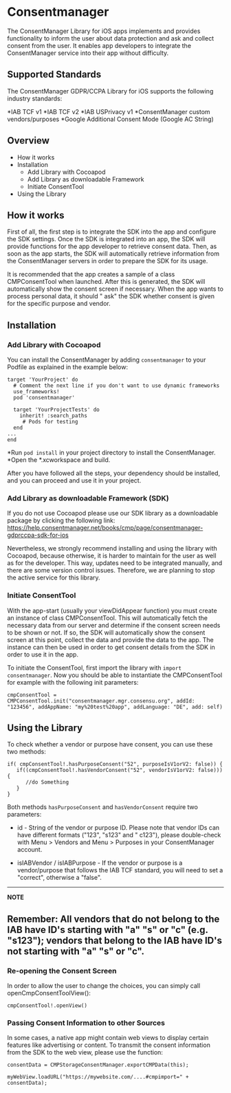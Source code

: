 # Consentmanager #

The ConsentManager Library for iOS apps implements and provides functionality to inform the user about data protection
and ask and collect consent from the user. It enables app developers to integrate the ConsentManager service into their
app without difficulty.

## Supported Standards ##

The ConsentManager GDPR/CCPA Library for iOS supports the following industry standards:

*IAB TCF v1
*IAB TCF v2
*IAB USPrivacy v1
*ConsentManager custom vendors/purposes
*Google Additional Consent Mode (Google AC String)

## Overview ##

* How it works
* Installation
    - Add Library with Cocoapod
    - Add Library as downloadable Framework
    - Initiate ConsentTool
* Using the Library

## How it works ##

First of all, the first step is to integrate the SDK into the app and configure the SDK settings. Once the SDK is
integrated into an app, the SDK will provide functions for the app developer to retrieve consent data. Then, as soon as
the app starts, the SDK will automatically retrieve information from the ConsentManager servers in order to prepare the
SDK for its usage.

It is recommended that the app creates a sample of a class CMPConsentTool when launched. After this is generated, the
SDK will automatically show the consent screen if necessary. When the app wants to process personal data, it should "
ask" the SDK whether consent is given for the specific purpose and vendor.

## Installation ##

### Add Library with Cocoapod ###

You can install the ConsentManager by adding `consentmanager` to your Podfile as explained in the example below:

```
target 'YourProject' do
  # Comment the next line if you don't want to use dynamic frameworks
  use_frameworks!
  pod 'consentmanager'

  target 'YourProjectTests' do
    inherit! :search_paths
     # Pods for testing
  end
...
end
```

*Run `pod install` in your project directory to install the ConsentManager.
*Open the *.xcworkspace and build.

After you have followed all the steps, your dependency should be installed, and you can proceed and use it in your
project.

### Add Library as downloadable Framework (SDK) ###

If you do not use Cocoapod please use our SDK library as a downloadable package by clicking the following
link: https://help.consentmanager.net/books/cmp/page/consentmanager-gdprccpa-sdk-for-ios

Nevertheless, we strongly recommend installing and using the library with Cocoapod, because otherwise, it is harder to
maintain for the user as well as for the developer. This way, updates need to be integrated manually, and there are some
version control issues. Therefore, we are planning to stop the active service for this library.

### Initiate ConsentTool ###

With the app-start (usually your viewDidAppear function) you must create an instance of class CMPConsentTool. This will
automatically fetch the necessary data from our server and determine if the consent screen needs to be shown or not. If
so, the SDK will automatically show the consent screen at this point, collect the data and provide the data to the app.
The instance can then be used in order to get consent details from the SDK in order to use it in the app.

To initiate the ConsentTool, first import the library with ```import consentmanager```. Now you should be able to
instantiate the CMPConsentTool for example with the following init parameters:

```cmpConsentTool = CMPConsentTool.init("consentmanager.mgr.consensu.org", addId: "123456", addAppName: "my%20test%20app", addLanguage: "DE", add: self)```

## Using the Library ##

To check whether a vendor or purpose have consent, you can use these two methods:

```
if( cmpConsentTool!.hasPurposeConsent("52", purposeIsV1orV2: false)) {
   if((cmpConsentTool!.hasVendorConsent("52", vendorIsV1orV2: false))) {
      //do Something
   }
}
```

Both methods `hasPurposeConsent` and `hasVendorConsent` require two parameters:

* id - String of the vendor or purpose ID. Please note that vendor IDs can have different formats ("123", "s123" and "
  c123"), please double-check with Menu > Vendors and Menu > Purposes in your ConsentManager account.

* isIABVendor / isIABPurpose - If the vendor or purpose is a vendor/purpose that follows the IAB TCF standard, you will
  need to set a "correct", otherwise a "false".

--- 
**NOTE**

Remember: All vendors that do not belong to the IAB have ID's starting with "a" "s" or "c" (e.g. "s123"); vendors that belong to the IAB have ID's not starting with "a" "s" or "c".
---

### Re-opening the Consent Screen ###

In order to allow the user to change the choices, you can simply call openCmpConsentToolView():

```cmpConsentTool!.openView()```

### Passing Consent Information to other Sources ### 

In some cases, a native app might contain web views to display certain features like advertising or content. To transmit
the consent information from the SDK to the web view, please use the function:

```consentData = CMPStorageConsentManager.exportCMPData(this);```

```myWebView.loadURL("https://mywebsite.com/....#cmpimport=" + consentData);```